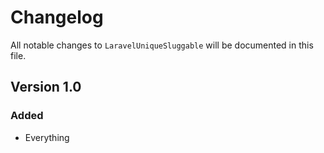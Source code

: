 # Changelog

All notable changes to `LaravelUniqueSluggable` will be documented in this file.

## Version 1.0

### Added
- Everything
